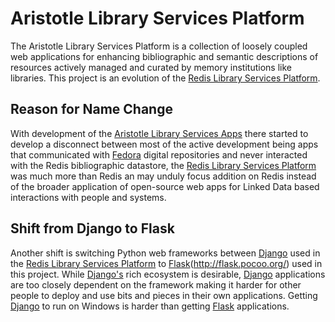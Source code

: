 [ALSP]: https://github.com/jermnelson/aristotle-library-apps
[DJANGO]: https://www.djangoproject.com/
[FEDORA]: http://www.fedora-commons.org/
[FLASK]: http://flask.pocoo.org/
[RLSP]: https://github.com/jermnelson/redis-library-services-platform

Aristotle Library Services Platform
===================================

The Aristotle Library Services Platform is a collection of loosely coupled web applications 
for enhancing bibliographic and semantic descriptions of resources actively managed 
and curated by memory institutions like libraries. This project is an evolution of 
the [Redis Library Services Platform][RLSP].

## Reason for Name Change
With development of the [Aristotle Library Services Apps][ALSP] there started to develop
a disconnect between most of the active development being apps that communicated with 
[Fedora][FEDORA] digital repositories and never interacted with the Redis bibliographic
datastore, the [Redis Library Services Platform][RLSP] was much more than Redis an may
unduly focus addition on Redis instead of the broader application of open-source 
web apps for Linked Data based interactions with people and systems. 

## Shift from Django to Flask
Another shift is switching Python web frameworks between [Django][DJANGO] used in the [Redis Library Services Platform][RLSP] to [Flask][FLASK](http://flask.pocoo.org/) used in this project. While [Django's][DJANGO] rich ecosystem is desirable, [Django][DJANGO] applications are too closely dependent on the framework making it harder for other people to deploy and use bits and pieces in their own applications. Getting [Django][DJANGO] to run on Windows is harder than getting [Flask][FLASK] applications. 
